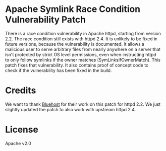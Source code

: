 # Apache Symlink Race Condition Vulnerability Patch

There is a race condition vulnerability in Apache httpd, starting from version 2.2.
The race condition still exists with httpd 2.4. It is unlikely to be fixed in future
versions, because the vulnerability is documented. It allows a malicious user to
serve arbitrary files from nearly anywhere on a server that isn't protected by strict
OS level permissions, even when instructing httpd to only follow symlinks if the owner
matches (SymLinksIfOwnerMatch). This patch fixes that vulnerability. It also contains proof
of concept code to check if the vulnerability has been fixed in the build.

# Credits

We want to thank [Bluehost](https://github.com/bluehost/apache-symlink-patch) for
their work on this patch for httpd 2.2. We just slightly updated the patch to also
work with upstream httpd 2.4.

# License

Apache v2.0
